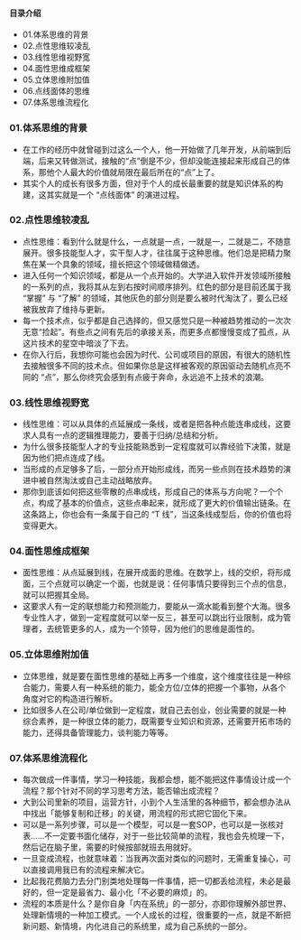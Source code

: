 #### 目录介绍
- 01.体系思维的背景
- 02.点性思维较凌乱
- 03.线性思维视野宽
- 04.面性思维成框架
- 05.立体思维附加值
- 06.点线面体的思维
- 07.体系思维流程化



### 01.体系思维的背景
- 在工作的经历中就曾碰到过这么一个人，他一开始做了几年开发，从前端到后端，后来又转做测试，接触的“点”倒是不少，但却没能连接起来形成自己的体系，那他个人最大的价值就局限在最后所在的“点”上了。
- 其实个人的成长有很多方面，但对于个人的成长最重要的就是知识体系的构建，这其实就是一个 “点线面体” 的演进过程。


### 02.点性思维较凌乱
- 点性思维：看到什么就是什么，一点就是一点，一就是一，二就是二，不随意展开。很多技能型人才，实干型人才，往往属于这种思维。他们总是把精力聚焦在某一个具象的领域，擅长把这个领域做精做透。
- 进入任何一个知识领域，都是从一个点开始的。大学进入软件开发领域所接触的一系列的点，我将其从左到右按时间顺序排列。红色的部分是目前还属于我 “掌握” 与 “了解” 的领域，其他灰色的部分则是要么被时代淘汰了，要么已经被我放弃了维持与更新。
- 每一个技术点，似乎都是自己选择的，但又感觉只是一种被趋势推动的一次次无意“捡起”。有些点之间有先后的承接关系，而更多点都慢慢变成了孤点，从这片技术的星空中暗淡了下去。
- 在你入行后，我想你可能也会因为时代、公司或项目的原因，有很大的随机性去接触很多不同的技术点。但如果你总是这样被客观的原因驱动去随机点亮不同的 “点”，那么你终究会感到有点疲于奔命，永远追不上技术的浪潮。


### 03.线性思维视野宽
- 线性思维：可以从具体的点延展成一条线，或者是把各种点能连串成线，这要求人具有一点的逻辑推理能力，要善于归纳/总结和分析。
 - 为什么很多技能型人才的专业技能熟悉到一定程度就可以靠经验下决策，就是因为他们把点连成了线。
- 当形成的点足够多了后，一部分点开始形成线，而另一些点则在技术趋势的演进中被自然淘汰或自己主动战略放弃。
- 那你到底该如何把这些零散的点串成线，形成自己的体系与方向呢？一个个点，构成了基本的价值点，这些点串起来，就形成了更大的价值输出链条。在这条路上，你也会有一条属于自己的 “T 线”，当这条线成型后，你的价值也将变得更大。



### 04.面性思维成框架
- 面性思维：从点延展到线，在展开成面的思维。在数学上，线的交织，将形成面，三个点就可以确定一个面，也就是说：任何事情只要得到三个点的信息，就可以把握其全局。
- 这要求人有一定的联想能力和预测能力，要能从一滴水能看到整个大海。很多专业性人才，做到一定程度就可以举一反三，甚至可以跳出行业限制，成为管理者，去统管更多的人，成为一个领导，因为他们的思维是面性的。


### 05.立体思维附加值
- 立体思维，就是要在面性思维的基础上再多一个维度，这个维度往往是一种综合能力，需要人有一种系统的能力，能全方位/立体的把握一个事物，从各个角度对它的构造进行解析。
- 比如很多人在公司/单位做到一定程度，就自己去创业，创业需要的就是一种综合素养，是一种很立体的能力，既需要专业知识和资源，还需要开拓市场的能力，还得具备管理能力，谈判能力等等。



### 07.体系思维流程化
- 每次做成一件事情，学习一种技能，我都会想，能不能把这件事情设计成一个流程？那个针对不同的学习思考方法，能否输出成流程？
- 大到公司里新的项目，运营方针，小到个人生活里的各种细节，都会想办法从中找出「能够复制和迁移」的关键，用流程的形式把它固化下来。
- 可以是一系列步骤，可以是一个模型，可以是一套SOP，也可以是一张核对表……不一定要书面化储存，对于一些比较简单的流程，我也会先梳理一下，然后记在脑子里，需要的时候按部就班去用就好。
- 一旦变成流程，也就意味着：当我再次面对类似的问题时，无需重复操心，可以直接调用我已有的流程来解决它。
- 比起我花费脑力去分门别类地处理每一件事情，把一切都丢给流程，未必是最好的，但一定是最省力、最小化「不必要的麻烦」的。
- 流程的本质是什么？是你自身「内在系统」的一部分，亦即你理解外部世界、处理新情境的一种加工模式。一个人成长的过程，很重要的一点，就是不断把新问题、新情境，内化进自己的系统里，成为自己系统的一部分。






